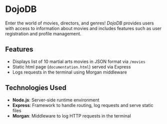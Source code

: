 # DojoDB
Enter the world of movies, directors, and genres!
*DojoDB* provides users with access to information about movies and includes features such as user registration and profile management. 

## Features
- Displays list of 10 martial arts movies in JSON format via `/movies`
- Static html page (`documentation.html`) served via Express
- Logs requests in the terminal using Morgan middleware

## Technologies Used
- **Node.js**: Server-side runtime environment
- **Express**: Framework to handle routing, log requests and serve static files
- **Morgan**: Middleware to log HTTP requests in the terminal
